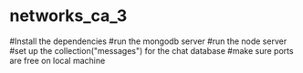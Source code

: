 # networks_ca_3
#Install the dependencies
#run the mongodb server 
#run the node server
#set up the collection("messages") for the chat database
#make sure ports are free on local machine
